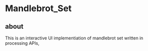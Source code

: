 # Mandlebrot_Set
## about
This is an interactive UI implementiation of mandlebrot set written in processing APIs,
